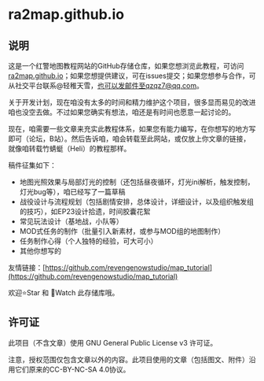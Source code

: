 # ra2map.github.io
## 说明
这是一个红警地图教程网站的GitHub存储仓库，如果您想浏览此教程，可访问[ra2map.github.io](ra2map.github.io)；如果您想提供建议，可在issues提交；如果您想参与合作，可从社交平台联系@轻稚天雪，也可以发邮件至qzqz7@qq.com。

关于开发计划，现在咱没有太多的时间和精力维护这个项目，很多显而易见的改进咱也没空去做。不过如果您确实有想法，咱还是有时间也愿意一起讨论的。

现在，咱需要一些文章来充实此教程体系，如果您有能力编写，在你想写的地方写即可（论坛，B站）。然后告诉咱，咱会转载至此网站，或仅放上你文章的链接，就像咱转载竹蜻蜓（Heli）的教程那样。

稿件征集如下：

* 地图光照效果与局部灯光的控制（还包括昼夜循环，灯光ini解析，触发控制，灯光bug等），咱已经写了一篇草稿
* 战役设计与流程规划（包括剧情安排，总体设计，详细设计，以及组织触发组的技巧），如EP23设计拾遗，时间胶囊花絮
* 常见玩法设计（基地战，小队等）
* MOD式任务的制作（批量引入新素材，或参与MOD组的地图制作）
* 任务制作心得（个人独特的经验，可大可小）
* 其他你想写的

友情链接：[https://github.com/revengenowstudio/map_tutorial](https://github.com/revengenowstudio/map_tutorial)

欢迎⭐Star 和 👀Watch 此存储库哦。

## 许可证
此项目（不含文章）使用 GNU General Public License v3 许可证。

注意，授权范围仅包含文章以外的内容。此项目使用的文章（包括图文、附件）沿用它们原来的CC-BY-NC-SA 4.0协议。